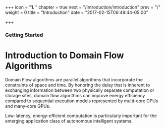 +++
icon = "<b>1. </b>"
chapter = true
next = "/introduction/introduction"
prev = "/"
weight = 0
title = "Introduction"
date = "2017-02-15T06:49:44-05:00"

+++

### Getting Started

# Introduction to Domain Flow Algorithms

Domain Flow algorithms are parallel algorithms that incorporate the constraints of space and time.
By honoring the delay that is inherent to exchanging information between two physically
separate computation or storage sites, domain flow algorithms can improve energy efficiency
compared to sequential execution models represented by multi-core CPUs and many-core GPUs.

Low-latency, energy-efficient computation is particularly important for the emerging application
class of autonomous intelligent systems.
